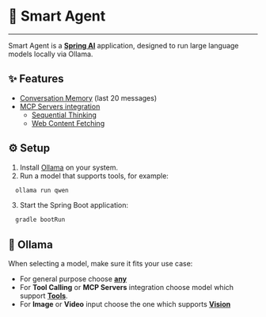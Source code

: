 # 🧠 Smart Agent

---

Smart Agent is a [**Spring AI**](https://spring.io/projects/spring-ai) application, designed to run large language models locally via Ollama.

## ✨ Features

- [Conversation Memory](https://docs.spring.io/spring-ai/reference/api/chat-memory.html#_message_window_chat_memory) (last 20 messages)
- [MCP Servers integration](https://docs.spring.io/spring-ai/reference/api/mcp/mcp-client-boot-starter-docs.html)
  - [Sequential Thinking](https://github.com/modelcontextprotocol/servers/tree/main/src/sequentialthinking)
  - [Web Content Fetching](https://github.com/modelcontextprotocol/servers/tree/main/src/fetch)

## ⚙️ Setup

1. Install [Ollama](https://ollama.com/download) on your system.
2. Run a model that supports tools, for example:
```bash
  ollama run qwen
```
3. Start the Spring Boot application:
```bash
  gradle bootRun
```

## 🦙 Ollama

When selecting a model, make sure it fits your use case:

- For general purpose choose [**any**](https://ollama.com/search)
- For **Tool Calling** or **MCP Servers** integration choose model which support [**Tools**](https://ollama.com/search?c=tools).
- For **Image** or **Video** input choose the one which supports [**Vision**](https://ollama.com/search?c=vision)
